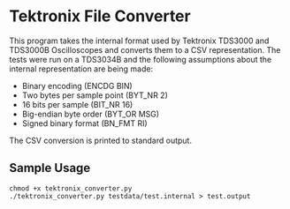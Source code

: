 # Tektronix File Converter

This program takes the internal format used by Tektronix TDS3000 and TDS3000B Oscilloscopes and converts them to a CSV representation.
The tests were run on a TDS3034B and the following assumptions about the internal representation are being made:
* Binary encoding (ENCDG BIN)
* Two bytes per sample point (BYT_NR 2)
* 16 bits per sample (BIT_NR 16)
* Big-endian byte order (BYT_OR MSG)
* Signed binary format (BN_FMT RI)

The CSV conversion is printed to standard output.

## Sample Usage
```
chmod +x tektronix_converter.py
./tektronix_converter.py testdata/test.internal > test.output
```
